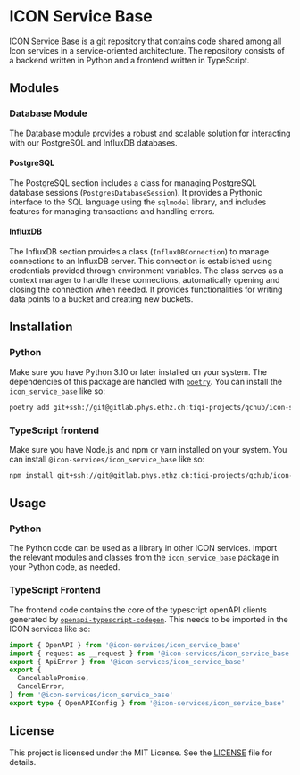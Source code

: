 # ICON Service Base

ICON Service Base is a git repository that contains code shared among all Icon services in a service-oriented architecture. The repository consists of a backend written in Python and a frontend written in TypeScript.

## Modules

### Database Module

The Database module provides a robust and scalable solution for interacting with our PostgreSQL and InfluxDB databases.

#### PostgreSQL

The PostgreSQL section includes a class for managing PostgreSQL database sessions (`PostgresDatabaseSession`). It provides a Pythonic interface to the SQL language using the `sqlmodel` library, and includes features for managing transactions and handling errors.

#### InfluxDB

The InfluxDB section provides a class (`InfluxDBConnection`) to manage connections to an InfluxDB server. This connection is established using credentials provided through environment variables. The class serves as a context manager to handle these connections, automatically opening and closing the connection when needed. It provides functionalities for writing data points to a bucket and creating new buckets.

## Installation

### Python

Make sure you have Python 3.10 or later installed on your system. The dependencies of this package are handled with [`poetry`](https://python-poetry.org/docs/#installation). You can install the `icon_service_base` like so:

```bash
poetry add git+ssh://git@gitlab.phys.ethz.ch:tiqi-projects/qchub/icon-services/icon_service_base.git
```

### TypeScript frontend

Make sure you have Node.js and npm or yarn installed on your system. You can install `@icon-services/icon_service_base` like so:

```bash
npm install git+ssh://git@gitlab.phys.ethz.ch:tiqi-projects/qchub/icon-services/icon_service_base.git
```

## Usage

### Python

The Python code can be used as a library in other ICON services. Import the relevant modules and classes from the `icon_service_base` package in your Python code, as needed.

### TypeScript Frontend

The frontend code contains the core of the typescript openAPI clients generated by [`openapi-typescript-codegen`](https://github.com/ferdikoomen/openapi-typescript-codegen/tree/master). This needs to be imported in the ICON services like so:

```ts
import { OpenAPI } from '@icon-services/icon_service_base'
import { request as __request } from '@icon-services/icon_service_base'
export { ApiError } from '@icon-services/icon_service_base'
export {
  CancelablePromise,
  CancelError,
} from '@icon-services/icon_service_base'
export type { OpenAPIConfig } from '@icon-services/icon_service_base'
```

## License

This project is licensed under the MIT License. See the [LICENSE](./LICENSE) file for details.
